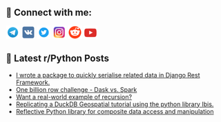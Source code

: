 ## 🔎 Connect with me:
[<img src="https://github.com/bullbesh/bullbesh/blob/main/images/Telegram.png" width="32" height="32" />](https://t.me/bullbesh)
[<img src="https://github.com/bullbesh/bullbesh/blob/main/images/VK.png" width="32" height="32" />](https://vk.com/bullbesh)
[<img src="https://github.com/bullbesh/bullbesh/blob/main/images/Twitter.png" width="32" height="32" />](https://twitter.com/bullbesh1)
[<img src="https://github.com/bullbesh/bullbesh/blob/main/images/Instagram.png" width="32" height="32" />](https://www.instagram.com/bullbesh)
[<img src="https://github.com/bullbesh/bullbesh/blob/main/images/Reddit.png" width="32" height="32" />](https://www.reddit.com/user/bullbesh)
[<img src="https://github.com/bullbesh/bullbesh/blob/main/images/YouTube.png" width="32" height="32" />](https://www.youtube.com/channel/UCtfjRs6uzgq5mfm8S06WTcg)

## 📕 Latest r/Python Posts
<!-- BLOG-POST-LIST:START -->
- [I wrote a package to quickly serialise related data in Django Rest Framework.](https://www.reddit.com/r/Python/comments/198fyvc/i_wrote_a_package_to_quickly_serialise_related/)
- [One billion row challenge - Dask vs. Spark](https://www.reddit.com/r/Python/comments/198f5vc/one_billion_row_challenge_dask_vs_spark/)
- [Want a real-world example of recursion?](https://www.reddit.com/r/Python/comments/198dp2o/want_a_realworld_example_of_recursion/)
- [Replicating a DuckDB Geospatial tutorial using the python library Ibis.](https://www.reddit.com/r/Python/comments/198ditm/replicating_a_duckdb_geospatial_tutorial_using/)
- [Reflective Python library for composite data access and manipulation](https://www.reddit.com/r/Python/comments/198aiyo/reflective_python_library_for_composite_data/)
<!-- BLOG-POST-LIST:END -->
